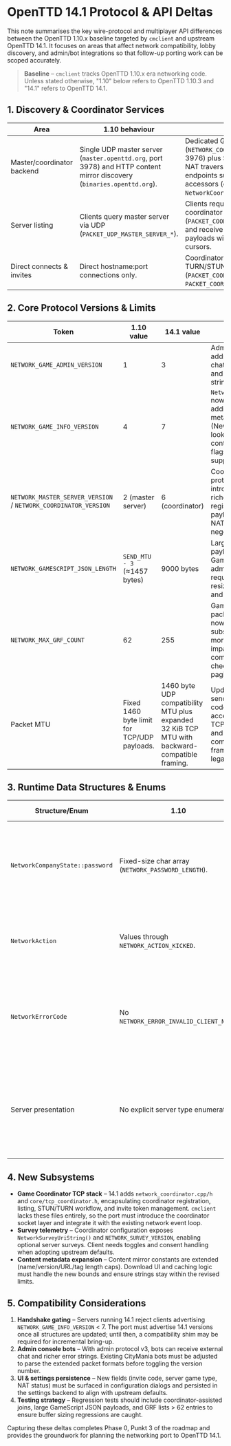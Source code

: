 # OpenTTD 14.1 Protocol & API Deltas

This note summarises the key wire-protocol and multiplayer API differences between the OpenTTD 1.10.x baseline targeted by `cmclient` and upstream OpenTTD 14.1. It focuses on areas that affect network compatibility, lobby discovery, and admin/bot integrations so that follow-up porting work can be scoped accurately.

> **Baseline** – `cmclient` tracks OpenTTD 1.10.x era networking code. Unless stated otherwise, "1.10" below refers to OpenTTD 1.10.3 and "14.1" refers to OpenTTD 14.1.

## 1. Discovery & Coordinator Services

| Area | 1.10 behaviour | 14.1 behaviour | Porting implications |
| --- | --- | --- | --- |
| Master/coordinator backend | Single UDP master server (`master.openttd.org`, port 3978) and HTTP content mirror discovery (`binaries.openttd.org`). | Dedicated Game Coordinator (`NETWORK_COORDINATOR_SERVER_PORT` 3976) plus STUN/TURN services for NAT traversal, with coordinator/content endpoints supplied through helper accessors (e.g., `NetworkCoordinatorConnectionString()`). | Replace legacy master server handshake with coordinator registration (`PACKET_COORDINATOR_SERVER_REGISTER`) and periodic updates. Implement invite-code storage and NAT capability reporting within the client. |
| Server listing | Clients query master server via UDP (`PACKET_UDP_MASTER_SERVER_*`). | Clients request listings via TCP coordinator (`PACKET_COORDINATOR_CLIENT_LISTING`) and receive serialized `NetworkGameInfo` payloads with optional NewGRF lookup cursors. | Rework lobby code to perform coordinator-driven listing and handle multi-packet responses including NewGRF lookup tables. |
| Direct connects & invites | Direct hostname:port connections only. | Coordinator supports invite codes and TURN/STUN assisted NAT punching (`PACKET_COORDINATOR_CLIENT_CONNECT`, `PACKET_COORDINATOR_GC_TURN_CONNECT`). | Add invite-code entry UI/CLI, maintain coordinator token state machine, and surface connection diagnostics to the user. |

## 2. Core Protocol Versions & Limits

| Token | 1.10 value | 14.1 value | Notes |
| --- | --- | --- | --- |
| `NETWORK_GAME_ADMIN_VERSION` | 1 | 3 | Admin interface adds extended chat actions and error detail strings. |
| `NETWORK_GAME_INFO_VERSION` | 4 | 7 | `NetworkGameInfo` now carries additional metadata (NewGRF lookup cursor, content survey flags, invite support). |
| `NETWORK_MASTER_SERVER_VERSION` / `NETWORK_COORDINATOR_VERSION` | 2 (master server) | 6 (coordinator) | Coordinator protocol introduces richer registration payloads and NAT negotiation. |
| `NETWORK_GAMESCRIPT_JSON_LENGTH` | `SEND_MTU - 3` (≈1457 bytes) | 9000 bytes | Larger JSON payloads for GameScript admin calls; requires resizing buffers and validation. |
| `NETWORK_MAX_GRF_COUNT` | 62 | 255 | Game info packets can now advertise substantially more NewGRFs, impacting compatibility checks and UI pagination. |
| Packet MTU | Fixed 1460 byte limit for TCP/UDP payloads. | 1460 byte UDP compatibility MTU plus expanded 32 KiB TCP MTU with backward-compatible framing. | Update send/receive code paths to accept large TCP payloads and ensure compatibility framing for legacy peers. |

## 3. Runtime Data Structures & Enums

| Structure/Enum | 1.10 | 14.1 | Migration work |
| --- | --- | --- | --- |
| `NetworkCompanyState::password` | Fixed-size char array (`NETWORK_PASSWORD_LENGTH`). | `std::string` with dynamic length, aligning with invite-code secret handling. | Update serialization to read/write string lengths, remove assumptions about null-terminated buffers. |
| `NetworkAction` | Values through `NETWORK_ACTION_KICKED`. | Adds `NETWORK_ACTION_EXTERNAL_CHAT` for cross-service chat relays. | Extend admin/chat handlers to accept and display external chat events. |
| `NetworkErrorCode` | No `NETWORK_ERROR_INVALID_CLIENT_NAME`. | Adds new error to report display-name validation failures. | Surface descriptive error for invalid names and synchronise validation rules with server expectations. |
| Server presentation | No explicit server type enumeration. | `ServerGameType` enum communicates public/local/invite-only state via coordinator packets and GUI. | Persist server game type selection in client settings UI and include it in coordinator registration payloads. |

## 4. New Subsystems

- **Game Coordinator TCP stack** – 14.1 adds `network_coordinator.cpp/h` and `core/tcp_coordinator.h`, encapsulating coordinator registration, listing, STUN/TURN workflow, and invite token management. `cmclient` lacks these files entirely, so the port must introduce the coordinator socket layer and integrate it with the existing network event loop.
- **Survey telemetry** – Coordinator configuration exposes `NetworkSurveyUriString()` and `NETWORK_SURVEY_VERSION`, enabling optional server surveys. Client needs toggles and consent handling when adopting upstream defaults.
- **Content metadata expansion** – Content mirror constants are extended (name/version/URL/tag length caps). Download UI and caching logic must handle the new bounds and ensure strings stay within the revised limits.

## 5. Compatibility Considerations

1. **Handshake gating** – Servers running 14.1 reject clients advertising `NETWORK_GAME_INFO_VERSION` < 7. The port must advertise 14.1 versions once all structures are updated; until then, a compatibility shim may be required for incremental bring-up.
2. **Admin console bots** – With admin protocol v3, bots can receive external chat and richer error strings. Existing CityMania bots must be adjusted to parse the extended packet formats before toggling the version number.
3. **UI & settings persistence** – New fields (invite code, server game type, NAT status) must be surfaced in configuration dialogs and persisted in the settings backend to align with upstream defaults.
4. **Testing strategy** – Regression tests should include coordinator-assisted joins, large GameScript JSON payloads, and GRF lists > 62 entries to ensure buffer sizing regressions are caught.

Capturing these deltas completes Phase 0, Punkt 3 of the roadmap and provides the groundwork for planning the networking port to OpenTTD 14.1.
